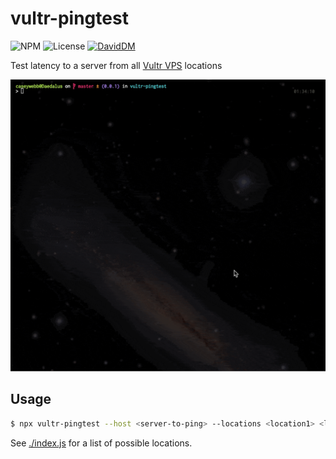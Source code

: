 vultr-pingtest
================

![NPM](https://img.shields.io/npm/v/vultr-pingtest.svg)
![License](https://img.shields.io/npm/l/vultr-pingtest.svg)
[![DavidDM](https://img.shields.io/david/caseyWebb/vultr-pingtest.svg)](https://david-dm.org/caseyWebb/vultr-pingtest)

Test latency to a server from all [Vultr VPS](https://vultr.com) locations

![Screenshot](./recording.gif)


## Usage

```bash
$ npx vultr-pingtest --host <server-to-ping> --locations <location1> <location2>
```

See [./index.js](./index.js) for a list of possible locations.
